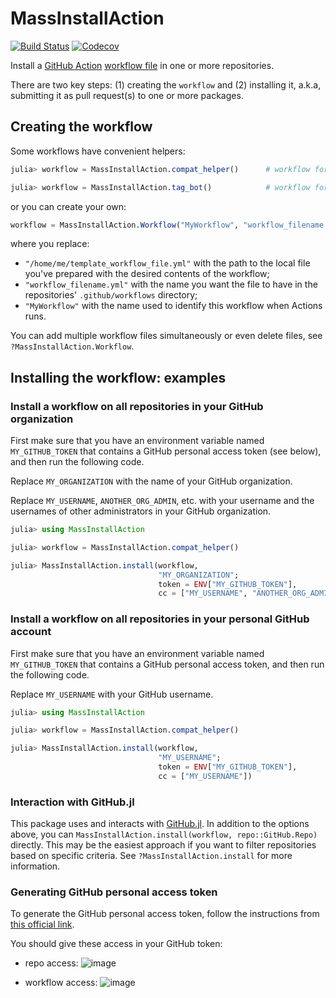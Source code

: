 # MassInstallAction

[![Build Status](https://github.com/julia-actions/MassInstallAction.jl/workflows/CI/badge.svg)](https://github.com/julia-actions/MassInstallAction.jl/actions?query=workflow%3ACI)
[![Codecov](https://codecov.io/gh/julia-actions/MassInstallAction.jl/branch/master/graph/badge.svg)](https://codecov.io/gh/julia-actions/MassInstallAction.jl)

Install a [GitHub Action](https://docs.github.com/en/free-pro-team@latest/actions) [workflow file](https://docs.github.com/en/free-pro-team@latest/actions/reference/workflow-syntax-for-github-actions) in one or more repositories.

There are two key steps: (1) creating the `workflow` and (2) installing it, a.k.a,
submitting it as pull request(s) to one or more packages.

## Creating the workflow

Some workflows have convenient helpers:

```julia
julia> workflow = MassInstallAction.compat_helper()      # workflow for https://github.com/JuliaRegistries/CompatHelper.jl

julia> workflow = MassInstallAction.tag_bot()            # workflow for https://github.com/JuliaRegistries/TagBot
```

or you can create your own:

```julia
workflow = MassInstallAction.Workflow("MyWorkflow", "workflow_filename.yml" => read("/home/me/template_workflow_file.yml", String))
```

where you replace:

- `"/home/me/template_workflow_file.yml"` with the path to the local file you've prepared with the desired contents of the workflow;
- `"workflow_filename.yml"` with the name you want the file to have in the repositories' `.github/workflows` directory;
- `"MyWorkflow"` with the name used to identify this workflow when Actions runs.

You can add multiple workflow files simultaneously or even delete files, see `?MassInstallAction.Workflow`.

## Installing the workflow: examples

### Install a workflow on all repositories in your GitHub organization

First make sure that you have an environment variable
named `MY_GITHUB_TOKEN` that contains a GitHub personal
access token (see below), and then run the following code.

Replace
`MY_ORGANIZATION` with the name of your GitHub
organization.

Replace `MY_USERNAME`, `ANOTHER_ORG_ADMIN`, etc. with your username and the
usernames of other administrators in your GitHub
organization.

```julia
julia> using MassInstallAction

julia> workflow = MassInstallAction.compat_helper()

julia> MassInstallAction.install(workflow,
                                 "MY_ORGANIZATION";
                                 token = ENV["MY_GITHUB_TOKEN"],
                                 cc = ["MY_USERNAME", "ANOTHER_ORG_ADMIN"])
```

### Install a workflow on all repositories in your personal GitHub account

First make sure that you have an environment variable
named `MY_GITHUB_TOKEN` that contains a GitHub personal
access token, and then run the following code.

Replace `MY_USERNAME` with your GitHub username.

```julia
julia> using MassInstallAction

julia> workflow = MassInstallAction.compat_helper()

julia> MassInstallAction.install(workflow,
                                 "MY_USERNAME";
                                 token = ENV["MY_GITHUB_TOKEN"],
                                 cc = ["MY_USERNAME"])
```

### Interaction with GitHub.jl

This package uses and interacts with [GitHub.jl](https://github.com/JuliaWeb/GitHub.jl). In addition to the options above, you can `MassInstallAction.install(workflow, repo::GitHub.Repo)` directly. This may be the easiest approach if you want to filter repositories based on specific criteria. See `?MassInstallAction.install` for more information.

### Generating GitHub personal access token

To generate the GitHub personal access token, follow the instructions from [this official link](https://docs.github.com/en/free-pro-team@latest/github/authenticating-to-github/creating-a-personal-access-token).

You should give these access in your GitHub token:

- repo access:
![image](https://user-images.githubusercontent.com/16418197/97649382-329a0980-1a25-11eb-8bc1-70f36c882586.png)

- workflow access:
![image](https://user-images.githubusercontent.com/16418197/97649452-5eb58a80-1a25-11eb-8c19-93628a349d9b.png)
